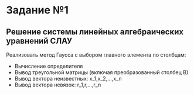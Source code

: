 # Задание №1
## Решение системы линейных алгебраических уравнений СЛАУ

Реализовать метод Гаусса с выбором главного элемента по столбцам:
-	Вычисление определителя
-	Вывод треугольной  матрицы (включая преобразованный столбец В)
-	Вывод вектора неизвестных: x_1,x_2,…,x_n
-	Вывод вектора невязок: r_1,r,…,r_n
